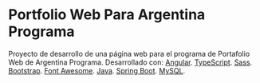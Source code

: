 # Portfolio Web Para Argentina Programa

Proyecto de desarrollo de una página web para el programa de Portafolio Web de Argentina Programa.
Desarrollado con:
[Angular](https://angular.io/).
[TypeScript](https://www.typescriptlang.org/).
[Sass](https://sass-lang.com/).
[Bootstrap](https://getbootstrap.com/).
[Font Awesome](https://fontawesome.com/).
[Java](https://www.java.com/).
[Spring Boot](https://spring.io/projects/spring-boot).
[MySQL](https://www.mysql.com/).